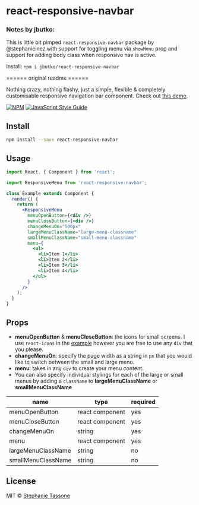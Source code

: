 # react-responsive-navbar

### Notes by jbutko:
This is little bit pimped `react-responsive-navbar` package by @stephanieinez with support for toggling menu via `showMenu` prop and support for adding body class when responsive nav is active.

Install:
`npm i jbutko/react-responsive-navbar`


====== original readme ======

Nothing crazy, nothing flashy, just a simple, flexible & completely customisable
responsive navigation bar component. Check out
[this demo](https://stephanieinez.github.io/react-responsive-navbar/).

[![NPM](https://img.shields.io/npm/v/react-responsive-navbar.svg)](https://www.npmjs.com/package/react-responsive-navbar)
[![JavaScript Style Guide](https://img.shields.io/badge/code_style-standard-brightgreen.svg)](https://standardjs.com)

## Install

```bash
npm install --save react-responsive-navbar
```

## Usage

```jsx
import React, { Component } from 'react';

import ResponsiveMenu from 'react-responsive-navbar';

class Example extends Component {
  render() {
    return (
      <ResponsiveMenu
        menuOpenButton={<div />}
        menuCloseButton={<div />}
        changeMenuOn="500px"
        largeMenuClassName="large-menu-classname"
        smallMenuClassName="small-menu-classname"
        menu={
          <ul>
            <li>Item 1</li>
            <li>Item 2</li>
            <li>Item 3</li>
            <li>Item 4</li>
          </ul>
        }
      />
    );
  }
}
```

## Props

* **menuOpenButton** & **menuCloseButton**: the icons for small screens. I use
  `react-icons` in the
  [example](https://stephanieinez.github.io/react-responsive-navbar/) however
  you are free to use any `div` that you please.
* **changeMenuOn**: specify the page width as a string in `px` that you would
  like to switch between the small and large menu.
* **menu**: takes in any `div` to create your menu content.
* You can also specify individual stylings for each of the large or small menus
  by adding a `className` to **largeMenuClassName** or **smallMenuClassName**

| name               | type            | required |
| ------------------ | --------------- | -------- |
| menuOpenButton     | react component | yes       |
| menuCloseButton    | react component | yes       |
| changeMenuOn       | string          | yes      |
| menu               | react component | yes      |
| largeMenuClassName | string          | no       |
| smallMenuClassName | string          | no       |

## License

MIT © [Stephanie Tassone](https://github.com/stephanieinez)
